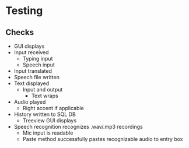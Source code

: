 # Testing

## Checks

- GUI displays
- Input received
  - Typing input
  - Speech input
- Input translated
- Speech file written
- Text displayed
  - Input and output
    - Text wraps
- Audio played
  - Right accent if applicable
- History written to SQL DB
  - Treeview GUI displays
- Speech recognition recognizes .wav/.mp3 recordings
  - Mic input is readable
  - Paste method successfully pastes recognizable audio to entry box
